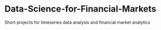 # Data-Science-for-Financial-Markets
Short projects for timeseries data analysis and financial market analytics
